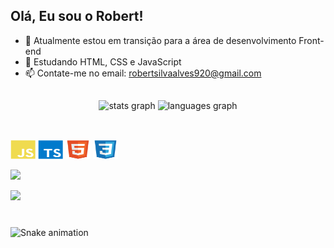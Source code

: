 ## Olá, Eu sou o Robert!

- 🔭 Atualmente estou em transição para a área de desenvolvimento Front-end
- 🌱 Estudando HTML, CSS e JavaScript
- 📫 Contate-me no email: robertsilvaalves920@gmail.com

##
<div align="center">
  <img src="https://github-readme-stats.vercel.app/api?username=RobertSilvaAlves&hide_title=false&hide_rank=false&show_icons=true&include_all_commits=true&count_private=true&disable_animations=false&theme=dracula&locale=en&hide_border=false" height="150" alt="stats graph"  />
  <img src="https://github-readme-stats.vercel.app/api/top-langs?username=RobertSilvaAlves&locale=en&hide_title=false&layout=compact&card_width=320&langs_count=5&theme=dracula&hide_border=false" height="150" alt="languages graph"  />
</div>

##

<div style="display: inline_block"><br>
  <img align="center" alt="Js" height="30" width="40" src="https://raw.githubusercontent.com/devicons/devicon/master/icons/javascript/javascript-plain.svg">
  <img align="center" alt="Ts" height="30" width="40" src="https://raw.githubusercontent.com/devicons/devicon/master/icons/typescript/typescript-plain.svg">
  <img align="center" alt="HTML" height="30" width="40" src="https://raw.githubusercontent.com/devicons/devicon/master/icons/html5/html5-original.svg">
  <img align="center" alt="CSS" height="30" width="40" src="https://raw.githubusercontent.com/devicons/devicon/master/icons/css3/css3-original.svg">
</div>
<br>
<div>
  <a href="https://www.linkedin.com/in/robertalves-/" target="_blank"><img src="https://img.shields.io/badge/-LinkedIn-%230077B5?style=for-the-badge&logo=linkedin&logoColor=white" target="_blank"></a>
</div>

![](https://github.com/RobertSilvaAlves/RobertSilvaAlves/blob/dist/github-contribution-grid-snake.svg)




###

<br clear="both">

<img src="https://raw.githubusercontent.com/maurodesouza/maurodesouza/output/snake.svg" alt="Snake animation" />

###
